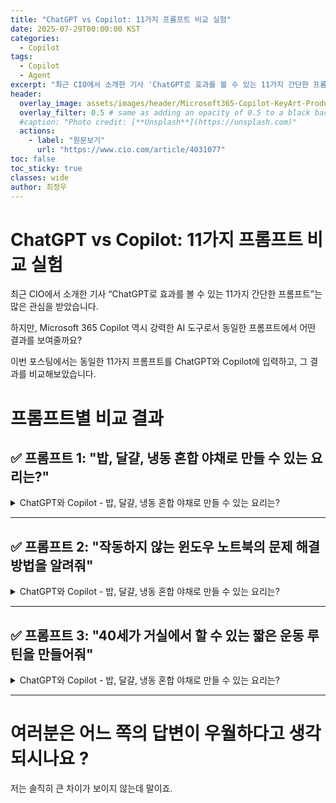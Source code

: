 ```yaml
---
title: "ChatGPT vs Copilot: 11가지 프롬프트 비교 실험"
date: 2025-07-29T00:00:00 KST
categories:
  - Copilot
tags:
  - Copilot
  - Agent
excerpt: "최근 CIO에서 소개한 기사 'ChatGPT로 효과를 볼 수 있는 11가지 간단한 프롬프트'는 많은 관심을 받았습니다. 하지만, Microsoft 365 Copilot 역시 강력한 AI 도구로서 동일한 프롬프트에서 어떤 결과를 보여줄까요? 이번 포스팅에서는 동일한 11가지 프롬프트를 ChatGPT와 Copilot에 입력하고, 그 결과를 비교해보았습니다."
header:
  overlay_image: assets/images/header/Microsoft365-Copilot-KeyArt-Productivity-6K-01.png
  overlay_filter: 0.5 # same as adding an opacity of 0.5 to a black background
  #caption: "Photo credit: [**Unsplash**](https://unsplash.com)"
  actions:
    - label: "원문보기"
      url: "https://www.cio.com/article/4031077"
toc: false
toc_sticky: true
classes: wide
author: 최정우
---
```


# ChatGPT vs Copilot: 11가지 프롬프트 비교 실험

최근 CIO에서 소개한 기사 “ChatGPT로 효과를 볼 수 있는 11가지 간단한 프롬프트”는 많은 관심을 받았습니다. 

하지만, Microsoft 365 Copilot 역시 강력한 AI 도구로서 동일한 프롬프트에서 어떤 결과를 보여줄까요? 

이번 포스팅에서는 동일한 11가지 프롬프트를 ChatGPT와 Copilot에 입력하고, 그 결과를 비교해보았습니다.

# 프롬프트별 비교 결과

## ✅ 프롬프트 1: "밥, 달걀, 냉동 혼합 야채로 만들 수 있는 요리는?"

<details>
  <summary>ChatGPT와 Copilot - 밥, 달걀, 냉동 혼합 야채로 만들 수 있는 요리는?</summary>
  <img src="/mwkorea/assets/images/20250729/image01.png" />
</details>

---

## ✅ 프롬프트 2: "작동하지 않는 윈도우 노트북의 문제 해결 방법을 알려줘"

<details>
  <summary>ChatGPT와 Copilot - 밥, 달걀, 냉동 혼합 야채로 만들 수 있는 요리는?</summary>
  <img src="/mwkorea/assets/images/20250729/image.png" />
</details>

---

## ✅ 프롬프트 3: "40세가 거실에서 할 수 있는 짧은 운동 루틴을 만들어줘"

<details>
  <summary>ChatGPT와 Copilot - 밥, 달걀, 냉동 혼합 야채로 만들 수 있는 요리는?</summary>
  <img src="/mwkorea/assets/images/20250729/image02.png" />
</details>

---


# 여러분은 어느 쪽의 답변이 우월하다고 생각되시나요 ?

저는 솔직히 큰 차이가 보이지 않는데 말이죠.

